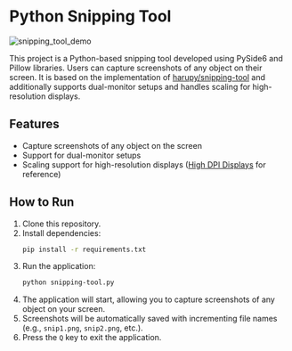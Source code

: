 # Python Snipping Tool

![snipping_tool_demo](https://github.com/sungbinlee/snipping-tool/assets/52542229/bf457fba-d073-4a80-9a37-d81f0179bd41)

This project is a Python-based snipping tool developed using PySide6 and Pillow libraries. Users can capture screenshots of any object on their screen. It is based on the implementation of [harupy/snipping-tool](https://github.com/harupy/snipping-tool) and additionally supports dual-monitor setups and handles scaling for high-resolution displays.

## Features

- Capture screenshots of any object on the screen
- Support for dual-monitor setups
- Scaling support for high-resolution displays ([High DPI Displays](https://doc.qt.io/qt-6/highdpi.html) for reference)

## How to Run

1. Clone this repository.
2. Install dependencies:
   ```bash
   pip install -r requirements.txt
   ```
3. Run the application:
   ```bash
   python snipping-tool.py
   ```
4. The application will start, allowing you to capture screenshots of any object on your screen.
5. Screenshots will be automatically saved with incrementing file names (e.g., `snip1.png`, `snip2.png`, etc.).
6. Press the `Q` key to exit the application.
